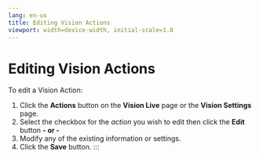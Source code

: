 ```yaml
---
lang: en-us
title: Editing Vision Actions
viewport: width=device-width, initial-scale=1.0
---
```


#  Editing Vision Actions

To edit a Vision Action:

1.  Click the **Actions** button on the **Vision Live** page or the
    **Vision Settings** page.
2.  Select the checkbox for the *action* you wish to edit then click the
    **Edit** button **- or -**
3.  Modify any of the existing information or settings.
4.  Click the **Save** button.
:::

 

